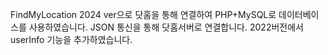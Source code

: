 FindMyLocation 2024 ver으로 
닷홈을 통해 연결하여 PHP+MySQL로 데이터베이스를 사용하였습니다. 
JSON 통신을 통해 닷홈서버로 연결합니다. 
2022버전에서 userInfo 기능을 추가하였습니다. 

